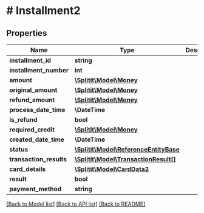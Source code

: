 # # Installment2

## Properties

Name | Type | Description | Notes
------------ | ------------- | ------------- | -------------
**installment_id** | **string** |  | [optional]
**installment_number** | **int** |  |
**amount** | [**\Splitit\Model\Money**](Money.md) |  | [optional]
**original_amount** | [**\Splitit\Model\Money**](Money.md) |  | [optional]
**refund_amount** | [**\Splitit\Model\Money**](Money.md) |  | [optional]
**process_date_time** | **\DateTime** |  | [optional]
**is_refund** | **bool** |  |
**required_credit** | [**\Splitit\Model\Money**](Money.md) |  | [optional]
**created_date_time** | **\DateTime** |  |
**status** | [**\Splitit\Model\ReferenceEntityBase**](ReferenceEntityBase.md) |  | [optional]
**transaction_results** | [**\Splitit\Model\TransactionResult[]**](TransactionResult.md) |  | [optional]
**card_details** | [**\Splitit\Model\CardData2**](CardData2.md) |  | [optional]
**result** | **bool** |  | [optional]
**payment_method** | **string** |  | [optional]

[[Back to Model list]](../../README.md#models) [[Back to API list]](../../README.md#endpoints) [[Back to README]](../../README.md)
